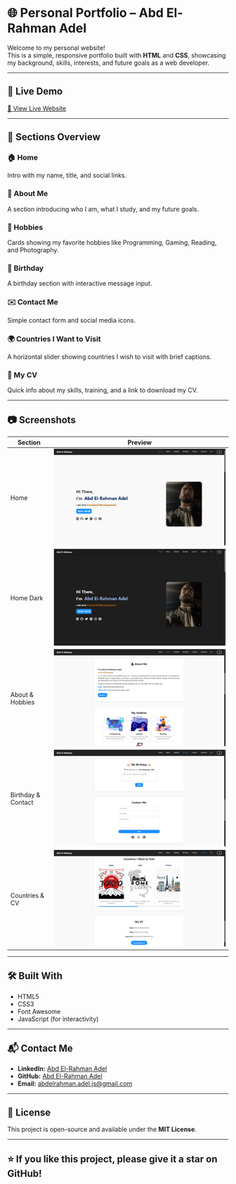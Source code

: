 # 🌐 Personal Portfolio – Abd El-Rahman Adel

Welcome to my personal website!  
This is a simple, responsive portfolio built with **HTML** and **CSS**, showcasing my background, skills, interests, and future goals as a web developer.

---

## 🔗 Live Demo

[🔴 View Live Website](https://abd-el-rahman-adel-dev.github.io/dev-portfolio/) <!-- ضع رابط الموقع بعد النشر -->

---

## 📁 Sections Overview

### 🏠 Home  
Intro with my name, title, and social links.

### 👤 About Me  
A section introducing who I am, what I study, and my future goals.

### 🧩 Hobbies  
Cards showing my favorite hobbies like Programming, Gaming, Reading, and Photography.

### 🎂 Birthday  
A birthday section with interactive message input.

### ✉️ Contact Me  
Simple contact form and social media icons.

### 🌍 Countries I Want to Visit  
A horizontal slider showing countries I wish to visit with brief captions.

### 📄 My CV  
Quick info about my skills, training, and a link to download my CV.

---

## 📷 Screenshots

| Section         | Preview                          |
|-----------------|----------------------------------|
| Home            | ![](./images/screenshot-1.png)   |
| Home Dark            | ![](./images/screenshot-dark-1.png)   |
| About & Hobbies | ![](./images/screenshot-2.png)   |
| Birthday & Contact | ![](./images/screenshot-3.png) |
| Countries & CV  | ![](./images/screenshot-4.png)   |

---

## 🛠 Built With

- HTML5  
- CSS3  
- Font Awesome  
- JavaScript (for interactivity)

---

## 📬 Contact Me

- **LinkedIn:** [Abd El-Rahman Adel](https://www.linkedin.com/in/abd-el-rahman-adel-dev)  
- **GitHub:** [Abd El-Rahman Adel](https://github.com/abd-el-rahman-adel-dev)  
- **Email:** abdelrahman.adel.js@gmail.com

---

## 📄 License

This project is open-source and available under the **MIT License**.

---

## ⭐ If you like this project, please give it a star on GitHub!
